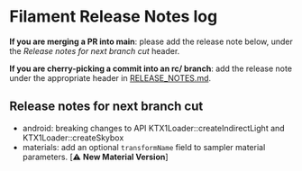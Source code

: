 # Filament Release Notes log

**If you are merging a PR into main**: please add the release note below, under the *Release notes
for next branch cut* header.

**If you are cherry-picking a commit into an rc/ branch**: add the release note under the
appropriate header in [RELEASE_NOTES.md](./RELEASE_NOTES.md).

## Release notes for next branch cut

- android: breaking changes to API KTX1Loader::createIndirectLight and KTX1Loader::createSkybox
- materials: add an optional `transformName` field to sampler material parameters. [⚠️ **New Material Version**]